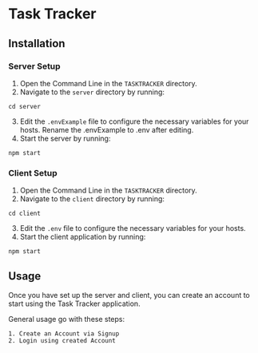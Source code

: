 # Task Tracker

## Installation

### Server Setup

1. Open the Command Line in the `TASKTRACKER` directory.
2. Navigate to the `server` directory by running:
```
cd server
```

3. Edit the `.envExample` file to configure the necessary variables for your hosts. Rename the .envExample to .env after editing.
4. Start the server by running:

``` 
npm start 
```
### Client Setup

1. Open the Command Line in the `TASKTRACKER` directory.
2. Navigate to the `client` directory by running:

```
cd client
```
3. Edit the `.env` file to configure the necessary variables for your hosts.
4. Start the client application by running:
```
npm start
```

## Usage

Once you have set up the server and client, you can create an account to start using the Task Tracker application.

General usage go with these steps:

    1. Create an Account via Signup
    2. Login using created Account

